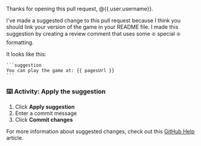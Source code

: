 Thanks for opening this pull request, @{{ user.username}}. 

I've made a suggested change to this pull request because I think you should link your version of the game in your README file. I made this suggestion by creating a review comment that uses some :sparkle: special :sparkle: formatting.

It looks like this:

    ```suggestion
    You can play the game at: {{ pagesUrl }}
    ```

### :keyboard: Activity: Apply the suggestion

1. Click **Apply suggestion**
2. Enter a commit message
3. Click **Commit changes**

For more information about suggested changes, check out this [GitHub Help](https://help.github.com/articles/incorporating-feedback-in-your-pull-request) article.
